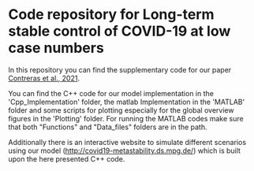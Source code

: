 # Code repository for Long-term stable control of COVID-19 at low case numbers

In this repository you can find the supplementary code
for our paper [Contreras et al., 2021](https://arxiv.org/abs/2011.11413).

You can find the C++ code for our model implementation in the 'Cpp_Implementation' folder, the matlab Implementation in the 'MATLAB' folder and some scripts for plotting especially for the global overview figures in the 'Plotting' folder. For running the MATLAB codes make sure that both "Functions" and "Data_files" folders are in the path.

Additionally there is an interactive website to simulate different scenarios using our model (http://covid19-metastability.ds.mpg.de/) which is built upon the here presented C++ code. 
